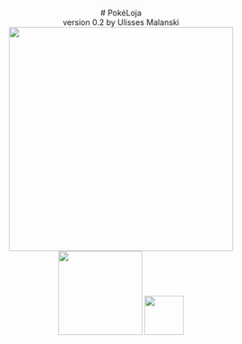   <br>
  <div align="center">
    # PokéLoja<br>
    version 0.2 by Ulisses Malanski<br>
    <img height="400em" src="https://assets.pokemon.com/assets/cms2/img/pokedex/full/890.png">
    <img height="150em" src="https://assets.pokemon.com/assets/cms2/img/pokedex/full/889.png">
    <img height="70em" src="https://assets.pokemon.com/assets/cms2/img/pokedex/full/891.png">
  </div>
